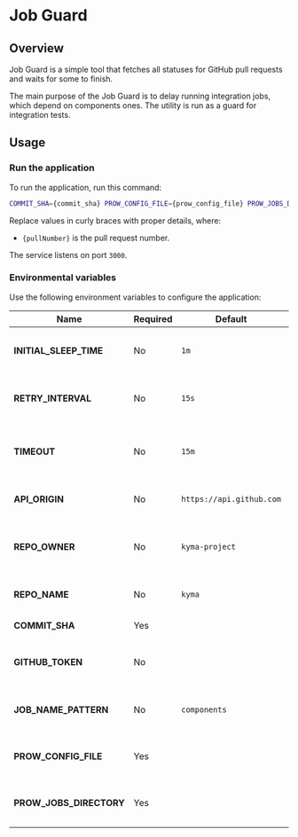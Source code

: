 # Job Guard 

## Overview

Job Guard is a simple tool that fetches all statuses for GitHub pull requests and waits for some to finish.

The main purpose of the Job Guard is to delay running integration jobs, which depend on components ones. The utility is run as a guard for integration tests.

## Usage

### Run the application

To run the application, run this command:

```bash
COMMIT_SHA={commit_sha} PROW_CONFIG_FILE={prow_config_file} PROW_JOBS_DIRECTORY={prow_jobs_directory} go run main.go
```

Replace values in curly braces with proper details, where:
- `{pullNumber}` is the pull request number.

The service listens on port `3000`.

### Environmental variables

Use the following environment variables to configure the application:

| Name                      | Required  | Default                   | Description |
|---------------------------|-----------|---------------------------|-------------|
| **INITIAL_SLEEP_TIME**    | No        | `1m`                      | The initial sleep time for the application |
| **RETRY_INTERVAL**        | No        | `15s`                     | The interval between re-fetching statuses |
| **TIMEOUT**               | No        | `15m`                     | The timeout of waiting for successful jobs |
| **API_ORIGIN**            | No        | `https://api.github.com`  | The origin of the GitHub API |
| **REPO_OWNER**            | No        | `kyma-project`            | Username or organization name, that owns the repository |
| **REPO_NAME**             | No        | `kyma`                    | The name of the repository |
| **COMMIT_SHA**            | Yes       |                           | The commit SHA |
| **GITHUB_TOKEN**          | No        |                           | The authorization token for GitHub API |
| **JOB_NAME_PATTERN**      | No        | `components`              | The Regexp to filter dependant statuses |
| **PROW_CONFIG_FILE**      | Yes       |                           | The path to the Prow `config.yaml` file  |
| **PROW_JOBS_DIRECTORY**   | Yes       |                           | The path to the directory with Prow jobs |